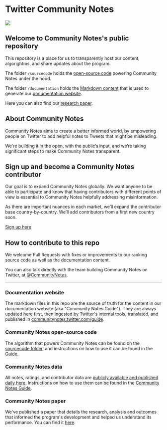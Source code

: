 # Twitter Community Notes

![](/static/images/help-rate-this-note-expanded.png)

## Welcome to Community Notes's public repository

This repository is a place for us to transparently host our content, algorightms, and share updates about the program.

The folder `/sourcecode` holds the [open-source code](https://github.com/twitter/communitynotes/tree/main/sourcecode) powering Community Notes under the hood.

The folder `/documentation` holds the [Markdown content](https://github.com/twitter/communitynotes/tree/main/documentation) that is used to generate our [documentation website](https://communitynotes.twitter.com/guide).

Here you can also find our [research paper](https://github.com/twitter/communitynotes/blob/main/birdwatch_paper_2022_10_27.pdf).

## About Community Notes

Community Notes aims to create a better informed world, by empowering people on Twitter to add helpful notes to Tweets that might be misleading.

We're building it in the open, with the public’s input, and we’re taking significant steps to make Community Notes transparent.

## Sign up and become a Community Notes contributor

Our goal is to expand Community Notes globally. We want anyone to be able to participate and know that having contributors with different points of view is essential to Community Notes helpfully addressing misinformation.

As there are important nuances in each market, we’ll expand the contributor base country-by-country. We’ll add contributors from a first new country soon.

[Sign up here](https://twitter.com/i/flow/join-birdwatch)

## How to contribute to this repo

We welcome Pull Requests with fixes or improvements to our ranking source code as well as the documentation content.

You can also talk directly with the team building Community Notes on Twitter, at [@CommunityNotes](https://twitter.com/communitynotes).

---

### Documentation website

The markdown files in this repo are the source of truth for the content in our documentation website (aka "Community Notes Guide"). They are always updated here first, then ingested by Twitter's internal tools, translated, and published in [communitynotes.twitter.com/guide](https://communitynotes.twitter.com/guide).

### Community Notes open-source code

The algorithm that powers Community Notes can be found on the [sourcecode folder](https://github.com/twitter/communitynotes/tree/main/static/sourcecode), and instructions on how to use it can be found in the [Guide](https://twitter.github.io/communitynotes/note-ranking-code/).

### Community Notes data

All notes, ratings, and contributor data are [publicly available and published daily here](https://twitter.com/i/communitynotes/download-data). Instructions on how to use them can be found in the [Community Notes Guide](https://twitter.github.io/communitynotes/download-data/).

### Community Notes paper

We've published a paper that details the research, analysis and outcomes that informed the program's development and helped us understand its performance. You can find it [here](https://github.com/twitter/communitynotes/blob/main/birdwatch_paper_2022_10_27.pdf).

